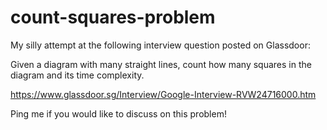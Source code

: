 # count-squares-problem

My silly attempt at the following interview question posted on Glassdoor: 

Given a diagram with many straight lines, count how many squares in the diagram and its time complexity.  

https://www.glassdoor.sg/Interview/Google-Interview-RVW24716000.htm

Ping me if you would like to discuss on this problem!